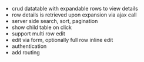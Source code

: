 * crud datatable with expandable rows to view details
* row details is retrieved upon expansion via ajax call
* server side search, sort, pagination
* show child table on click
* support multi row edit
* edit via form, optionally full row inline edit
* authentication
* add routing